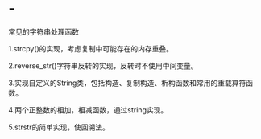 # -
常见的字符串处理函数

1.strcpy()的实现，考虑复制中可能存在的内存重叠。

2.reverse_str()字符串反转的实现，反转时不使用中间变量。

3.实现自定义的String类，包括构造、复制构造、析构函数和常用的重载算符函数。

4.两个正整数的相加，相减函数，通过string实现。

5.strstr的简单实现，使回溯法。
